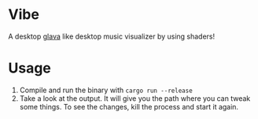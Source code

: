 # Vibe

A desktop [glava] like desktop music visualizer by using shaders!

# Usage

1. Compile and run the binary with `cargo run --release`
2. Take a look at the output. It will give you the path where you can tweak some things. To see the changes, kill the process and start it again.

[glava]: https://github.com/jarcode-foss/glava
